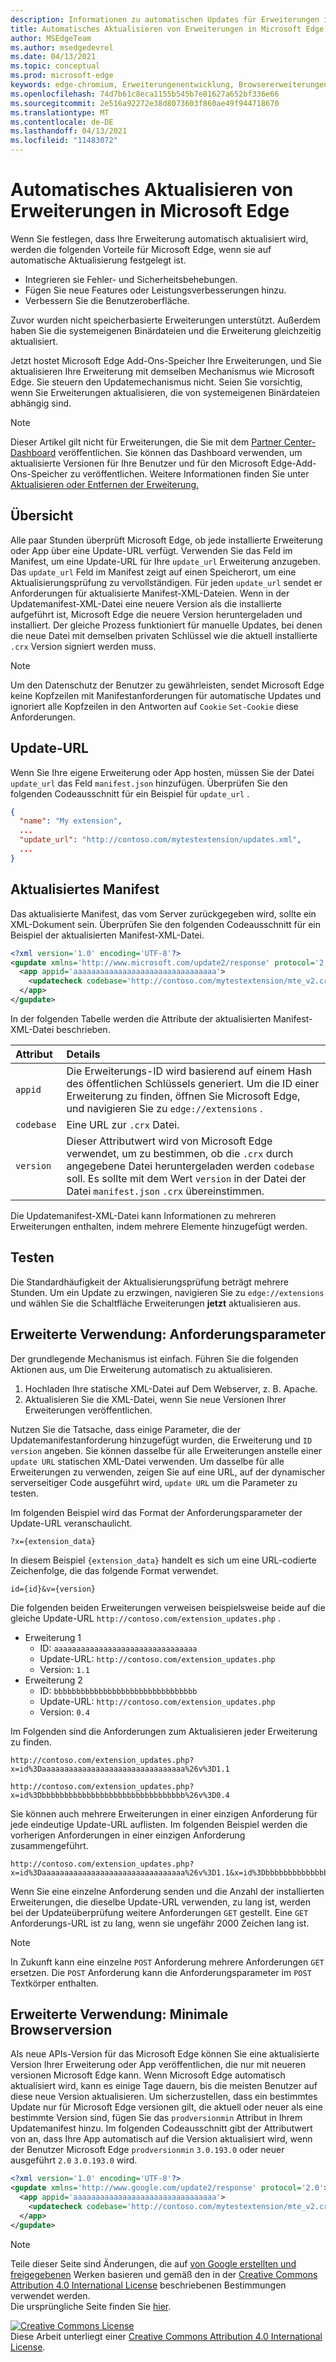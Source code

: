 ```yaml
---
description: Informationen zu automatischen Updates für Erweiterungen in Microsoft Edge
title: Automatisches Aktualisieren von Erweiterungen in Microsoft Edge
author: MSEdgeTeam
ms.author: msedgedevrel
ms.date: 04/13/2021
ms.topic: conceptual
ms.prod: microsoft-edge
keywords: edge-chromium, Erweiterungenentwicklung, Browsererweiterungen, Add-Ons, Partner Center, Entwickler
ms.openlocfilehash: 74d7b61c8eca1155b545b7e81627a652bf336e66
ms.sourcegitcommit: 2e516a92272e38d8073603f860ae49f944718670
ms.translationtype: MT
ms.contentlocale: de-DE
ms.lasthandoff: 04/13/2021
ms.locfileid: "11483072"
---
```

<!-- Copyright A. W. Fuchs

   Licensed under the Apache License, Version 2.0 (the "License");
   you may not use this file except in compliance with the License.
   You may obtain a copy of the License at

       https://www.apache.org/licenses/LICENSE-2.0

   Unless required by applicable law or agreed to in writing, software
   distributed under the License is distributed on an "AS IS" BASIS,
   WITHOUT WARRANTIES OR CONDITIONS OF ANY KIND, either express or implied.
   See the License for the specific language governing permissions and
   limitations under the License.  -->  
# <a name="automatically-update-extensions-in-microsoft-edge"></a>Automatisches Aktualisieren von Erweiterungen in Microsoft Edge  

Wenn Sie festlegen, dass Ihre Erweiterung automatisch aktualisiert wird, werden die folgenden Vorteile für Microsoft Edge, wenn sie auf automatische Aktualisierung festgelegt ist.  

*   Integrieren sie Fehler- und Sicherheitsbehebungen.  
*   Fügen Sie neue Features oder Leistungsverbesserungen hinzu.  
*   Verbessern Sie die Benutzeroberfläche.  

Zuvor wurden nicht speicherbasierte Erweiterungen unterstützt.  Außerdem haben Sie die systemeigenen Binärdateien und die Erweiterung gleichzeitig aktualisiert.  

Jetzt hostet Microsoft Edge Add-Ons-Speicher Ihre Erweiterungen, und Sie aktualisieren Ihre Erweiterung mit demselben Mechanismus wie Microsoft Edge.  Sie steuern den Updatemechanismus nicht.  Seien Sie vorsichtig, wenn Sie Erweiterungen aktualisieren, die von systemeigenen Binärdateien abhängig sind.  

> [!NOTE]
> Dieser Artikel gilt nicht für Erweiterungen, die Sie mit dem [Partner Center-Dashboard][MicrosoftPartnerDashboardMicrosoftedgePublicLoginRefDd] veröffentlichen.  Sie können das Dashboard verwenden, um aktualisierte Versionen für Ihre Benutzer und für den Microsoft Edge-Add-Ons-Speicher zu veröffentlichen.  Weitere Informationen finden Sie unter [Aktualisieren oder Entfernen der Erweiterung.][ExtensionsPublishUpdateExtension]  

## <a name="overview"></a>Übersicht  

Alle paar Stunden überprüft Microsoft Edge, ob jede installierte Erweiterung oder App über eine Update-URL verfügt.  Verwenden Sie das Feld im Manifest, um eine Update-URL für Ihre `update_url` Erweiterung anzugeben.  Das `update_url` Feld im Manifest zeigt auf einen Speicherort, um eine Aktualisierungsprüfung zu vervollständigen.  Für jeden `update_url` sendet er Anforderungen für aktualisierte Manifest-XML-Dateien.  Wenn in der Updatemanifest-XML-Datei eine neuere Version als die installierte aufgeführt ist, Microsoft Edge die neuere Version heruntergeladen und installiert.  Der gleiche Prozess funktioniert für manuelle Updates, bei denen die neue Datei mit demselben privaten Schlüssel wie die aktuell installierte `.crx` Version signiert werden muss.  

> [!NOTE]
> Um den Datenschutz der Benutzer zu gewährleisten, sendet Microsoft Edge keine Kopfzeilen mit Manifestanforderungen für automatische Updates und ignoriert alle Kopfzeilen in den Antworten auf `Cookie` `Set-Cookie` diese Anforderungen.  

## <a name="update-url"></a>Update-URL  

Wenn Sie Ihre eigene Erweiterung oder App hosten, müssen Sie der Datei `update_url` das Feld `manifest.json` hinzufügen.  Überprüfen Sie den folgenden Codeausschnitt für ein Beispiel für `update_url` .  

```json
{
  "name": "My extension",
  ... 
  "update_url": "http://contoso.com/mytestextension/updates.xml",
  ... 
}
```  

## <a name="updated-manifest"></a>Aktualisiertes Manifest  

Das aktualisierte Manifest, das vom Server zurückgegeben wird, sollte ein XML-Dokument sein.  Überprüfen Sie den folgenden Codeausschnitt für ein Beispiel der aktualisierten Manifest-XML-Datei.  

```xml
<?xml version='1.0' encoding='UTF-8'?>
<gupdate xmlns='http://www.microsoft.com/update2/response' protocol='2.0'>
  <app appid='aaaaaaaaaaaaaaaaaaaaaaaaaaaaaaaa'>
    <updatecheck codebase='http://contoso.com/mytestextension/mte_v2.crx' version='2.0' />
  </app>
</gupdate>
```  

In der folgenden Tabelle werden die Attribute der aktualisierten Manifest-XML-Datei beschrieben.  

| Attribut | Details | 
|:--- |:--- |  
| `appid` | Die Erweiterungs-ID wird basierend auf einem Hash des öffentlichen Schlüssels generiert.  Um die ID einer Erweiterung zu finden, öffnen Sie Microsoft Edge, und navigieren Sie zu `edge://extensions` . |  
| `codebase` | Eine URL zur `.crx` Datei. |  
| `version` | Dieser Attributwert wird von Microsoft Edge verwendet, um zu bestimmen, ob die `.crx` durch angegebene Datei heruntergeladen werden `codebase` soll.  Es sollte mit dem Wert `version` in der Datei der Datei `manifest.json` `.crx` übereinstimmen. |  

Die Updatemanifest-XML-Datei kann Informationen zu mehreren Erweiterungen enthalten, indem mehrere Elemente hinzugefügt werden.  

## <a name="testing"></a>Testen  

Die Standardhäufigkeit der Aktualisierungsprüfung beträgt mehrere Stunden.  Um ein Update zu erzwingen, navigieren Sie zu `edge://extensions` und wählen Sie die Schaltfläche Erweiterungen **jetzt** aktualisieren aus.  

## <a name="advanced-usage-request-parameters"></a>Erweiterte Verwendung: Anforderungsparameter  

Der grundlegende Mechanismus ist einfach.  Führen Sie die folgenden Aktionen aus, um Die Erweiterung automatisch zu aktualisieren.  

1.  Hochladen Ihre statische XML-Datei auf Dem Webserver, z. B. Apache.  
1.  Aktualisieren Sie die XML-Datei, wenn Sie neue Versionen Ihrer Erweiterungen veröffentlichen.  
    
Nutzen Sie die Tatsache, dass einige Parameter, die der Updatemanifestanforderung hinzugefügt wurden, die Erweiterung und `ID` `version` angeben.  Sie können dasselbe für alle Erweiterungen anstelle einer `update URL` statischen XML-Datei verwenden.  Um dasselbe für alle Erweiterungen zu verwenden, zeigen Sie auf eine URL, auf der dynamischer serverseitiger Code ausgeführt wird, `update URL` um die Parameter zu testen.  

Im folgenden Beispiel wird das Format der Anforderungsparameter der Update-URL veranschaulicht.  

```url
?x={extension_data}
```  

In diesem Beispiel `{extension_data}` handelt es sich um eine URL-codierte Zeichenfolge, die das folgende Format verwendet.  

```url
id={id}&v={version}
```  

Die folgenden beiden Erweiterungen verweisen beispielsweise beide auf die gleiche Update-URL `http://contoso.com/extension_updates.php` .  

*   Erweiterung 1  
    *   ID: `aaaaaaaaaaaaaaaaaaaaaaaaaaaaaaaa`  
    *   Update-URL: `http://contoso.com/extension_updates.php`
    *   Version: `1.1`  
*   Erweiterung 2  
    *   ID: `bbbbbbbbbbbbbbbbbbbbbbbbbbbbbbbb`  
    *   Update-URL: `http://contoso.com/extension_updates.php`
    *   Version: `0.4`  


Im Folgenden sind die Anforderungen zum Aktualisieren jeder Erweiterung zu finden.  

```https
http://contoso.com/extension_updates.php?x=id%3Daaaaaaaaaaaaaaaaaaaaaaaaaaaaaaaa%26v%3D1.1
```  

```https
http://contoso.com/extension_updates.php?x=id%3Dbbbbbbbbbbbbbbbbbbbbbbbbbbbbbbbb%26v%3D0.4
```  

Sie können auch mehrere Erweiterungen in einer einzigen Anforderung für jede eindeutige Update-URL auflisten.  Im folgenden Beispiel werden die vorherigen Anforderungen in einer einzigen Anforderung zusammengeführt.  

```https
http://contoso.com/extension_updates.php?x=id%3Daaaaaaaaaaaaaaaaaaaaaaaaaaaaaaaa%26v%3D1.1&x=id%3Dbbbbbbbbbbbbbbbbbbbbbbbbbbbbbbbb%26v%3D0.4
```  

Wenn Sie eine einzelne Anforderung senden und die Anzahl der installierten Erweiterungen, die dieselbe Update-URL verwenden, zu lang ist, werden bei der Updateüberprüfung weitere Anforderungen `GET` gestellt.  Eine `GET` Anforderungs-URL ist zu lang, wenn sie ungefähr 2000 Zeichen lang ist.  

> [!NOTE]
> In Zukunft kann eine einzelne `POST` Anforderung mehrere Anforderungen `GET` ersetzen.  Die `POST` Anforderung kann die Anforderungsparameter im `POST` Textkörper enthalten.  

## <a name="advanced-usage-minimum-browser-version"></a>Erweiterte Verwendung: Minimale Browserversion  

Als neue APIs-Version für das Microsoft Edge können Sie eine aktualisierte Version Ihrer Erweiterung oder App veröffentlichen, die nur mit neueren versionen Microsoft Edge kann.  Wenn Microsoft Edge automatisch aktualisiert wird, kann es einige Tage dauern, bis die meisten Benutzer auf diese neue Version aktualisieren.  Um sicherzustellen, dass ein bestimmtes Update nur für Microsoft Edge versionen gilt, die aktuell oder neuer als eine bestimmte Version sind, fügen Sie das `prodversionmin` Attribut in Ihrem Updatemanifest hinzu.  Im folgenden Codeausschnitt gibt der Attributwert von an, dass Ihre App automatisch auf die Version aktualisiert wird, wenn der Benutzer Microsoft Edge `prodversionmin` `3.0.193.0` oder neuer ausgeführt `2.0` `3.0.193.0` wird.  

```xml
<?xml version='1.0' encoding='UTF-8'?>
<gupdate xmlns='http://www.google.com/update2/response' protocol='2.0'>
  <app appid='aaaaaaaaaaaaaaaaaaaaaaaaaaaaaaaa'>
    <updatecheck codebase='http://contoso.com/mytestextension/mte_v2.crx' version='2.0' prodversionmin='3.0.193.0' />
  </app>
</gupdate>
```  

<!-- links -->  

[ExtensionsPublishUpdateExtension]: ../publish/update-extension.md "Aktualisieren oder Entfernen Der Erweiterungs-| Microsoft Docs"  

[MicrosoftPartnerDashboardMicrosoftedgePublicLoginRefDd]: https://partner.microsoft.com/dashboard/microsoftedge/public/login?ref=dd "Partner Center"  

> [!NOTE]
> Teile dieser Seite sind Änderungen, die auf [von Google erstellten und freigegebenen][GoogleSitePolicies] Werken basieren und gemäß den in der [Creative Commons Attribution 4.0 International License][CCA4IL] beschriebenen Bestimmungen verwendet werden.  
> Die ursprüngliche Seite finden Sie [hier](https://developer.chrome.com/docs/apps/autoupdate).  

[![Creative Commons License][CCby4Image]][CCA4IL]  
Diese Arbeit unterliegt einer [Creative Commons Attribution 4.0 International License][CCA4IL].  

[CCA4IL]: https://creativecommons.org/licenses/by/4.0  
[CCby4Image]: https://i.creativecommons.org/l/by/4.0/88x31.png  
[GoogleSitePolicies]: https://developers.google.com/terms/site-policies  
